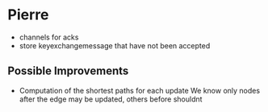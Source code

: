 # Pierre
- channels for acks
- store keyexchangemessage that have not been accepted


## Possible Improvements
- Computation of the shortest paths for each update
  We know only nodes after the edge may be updated, others before shouldnt
